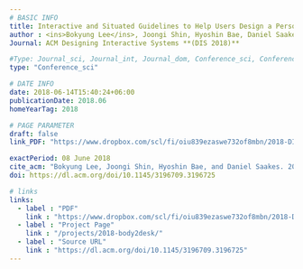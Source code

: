 ```yaml
---
# BASIC INFO
title: Interactive and Situated Guidelines to Help Users Design a Personal Desk that Fits Their Bodies
author : <ins>Bokyung Lee</ins>, Joongi Shin, Hyoshin Bae, Daniel Saakes.
Journal: ACM Designing Interactive Systems **(DIS 2018)**

#Type: Journal_sci, Journal_int, Journal_dom, Conference_sci, Conference_int, conference_dom
type: "Conference_sci"

# DATE INFO
date: 2018-06-14T15:40:24+06:00
publicationDate: 2018.06
homeYearTag: 2018

# PAGE PARAMETER
draft: false
link_PDF: "https://www.dropbox.com/scl/fi/oiu839ezaswe732of8mbn/2018-DIS-Body2Desk.pdf?rlkey=btce7282mdzvtpox0pz705z36&dl=0"

exactPeriod: 08 June 2018
cite_acm: "Bokyung Lee, Joongi Shin, Hyoshin Bae, and Daniel Saakes. 2018. Interactive and Situated Guidelines to Help Users Design a Personal Desk that Fits Their Bodies. In Proceedings of the 2018 Designing Interactive Systems Conference (DIS '18)."
doi: https://dl.acm.org/doi/10.1145/3196709.3196725

# links
links:
  - label : "PDF"
    link : "https://www.dropbox.com/scl/fi/oiu839ezaswe732of8mbn/2018-DIS-Body2Desk.pdf?rlkey=btce7282mdzvtpox0pz705z36&dl=0"
  - label : "Project Page"
    link : "/projects/2018-body2desk/"
  - label : "Source URL"
    link : "https://dl.acm.org/doi/10.1145/3196709.3196725"
---
```

